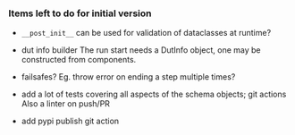 ### Items left to do for initial version

- `__post_init__` can be used for validation of dataclasses at runtime?

- dut info builder
  The run start needs a DutInfo object, one may be constructed from components.

- failsafes?
  Eg. throw error on ending a step multiple times?

- add a lot of tests covering all aspects of the schema objects; git actions
  Also a linter on push/PR

- add pypi publish git action